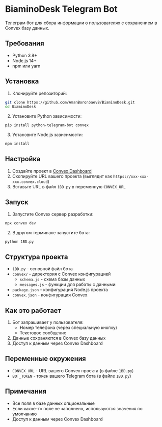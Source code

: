 # BiaminoDesk Telegram Bot

Телеграм бот для сбора информации о пользователях с сохранением в Convex базу данных.

## Требования

- Python 3.8+
- Node.js 14+
- npm или yarn

## Установка

1. Клонируйте репозиторий:
```bash
git clone https://github.com/AmanBoronbaev8/BiaminoDesk.git
cd BiaminoDesk
```

2. Установите Python зависимости:
```bash
pip install python-telegram-bot convex
```

3. Установите Node.js зависимости:
```bash
npm install
```

## Настройка

1. Создайте проект в [Convex Dashboard](https://dashboard.convex.dev)
2. Скопируйте URL вашего проекта (выглядит как `https://xxx-xxx-xxx.convex.cloud`)
3. Вставьте URL в файл `1BD.py` в переменную `CONVEX_URL`

## Запуск

1. Запустите Convex сервер разработки:
```bash
npx convex dev
```

2. В другом терминале запустите бота:
```bash
python 1BD.py
```

## Структура проекта

- `1BD.py` - основной файл бота
- `convex/` - директория с Convex конфигурацией
  - `schema.js` - схема базы данных
  - `messages.js` - функции для работы с данными
- `package.json` - конфигурация Node.js проекта
- `convex.json` - конфигурация Convex

## Как это работает

1. Бот запрашивает у пользователя:
   - Номер телефона (через специальную кнопку)
   - Текстовое сообщение
2. Данные сохраняются в Convex базу данных
3. Доступ к данным через Convex Dashboard

## Переменные окружения

- `CONVEX_URL` - URL вашего Convex проекта (в файле `1BD.py`)
- `BOT_TOKEN` - токен вашего Telegram бота (в файле `1BD.py`)

## Примечания

- Все поля в базе данных опциональные
- Если какое-то поле не заполнено, используются значения по умолчанию
- Доступ к данным через Convex Dashboard
